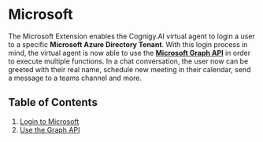 # Microsoft

The Microsoft Extension enables the Cognigy.AI virtual agent to login a user to a specific **Microsoft Azure Directory Tenant**. With this login process in mind, the virtual agent is now able to use the **[Microsoft Graph API](https://developer.microsoft.com/en-us/graph/graph-explorer)** in order to execute multiple functions. In a chat conversation, the user now can be greeted with their real name, schedule new meeting in their calendar, send a message to a teams channel and more.

## Table of Contents

1. [Login to Microsoft](./docs/authentication.md)
2. [Use the Graph API](./docs/graph-api.md)